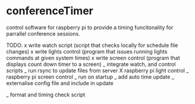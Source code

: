 # conferenceTimer
control software for raspberry pi to provide a timing funcitonality for parrallel conference sessions.

TODO:
x write watch script (script that checks locally for schedule file changes)
x write lights control (program that issues running lights commands at given system times)
x write screen control (program that displays count down timer to a screen)
_ integrate watch, and control scripts
_ run rsync to update files from server
X raspberry pi light control
_ raspberry pi screen control
_ run on startup
_ add auto time update
_ externalise config file and include in update

_ format and timing check script


